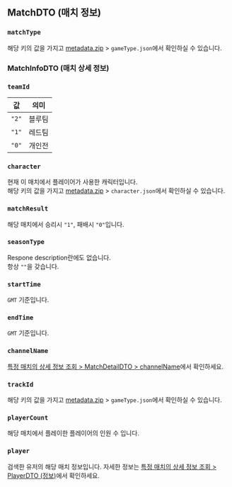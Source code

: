 ## MatchDTO (매치 정보)
### `matchType`
해당 키의 값을 가지고
[metadata.zip](https://static.api.nexon.co.kr/kart/latest/metadata.zip) > `gameType.json`에서 확인하실 수 있습니다.
### MatchInfoDTO (매치 상세 정보)
### `teamId`
| 값 | 의미 |
| --- | --- |
|`"2"`| 블루팀 |
| `"1"` | 레드팀  |
| `"0"` | 개인전 |
### `character`
현재 이 매치에서 플레이어가 사용한 캐릭터입니다.  
해당 키의 값을 가지고
[metadata.zip](https://static.api.nexon.co.kr/kart/latest/metadata.zip) > `character.json`에서 확인하실 수 있습니다.
### `matchResult`
해당 매치에서 승리시 `"1"`, 패배시 `"0"`입니다.
### `seasonType`
Respone description란에도 없습니다.  
항상 `""`을 갖습니다.
### `startTime`
`GMT` 기준입니다.
### `endTime`
`GMT` 기준입니다.
### `channelName`
[특정 매치의 상세 정보 조회 > MatchDetailDTO > channelName](./특정-매치의-상세-정보-조회.md#channelName)에서 확인하세요.
### `trackId`
해당 키의 값을 가지고
[metadata.zip](https://static.api.nexon.co.kr/kart/latest/metadata.zip) > `gameType.json`에서 확인하실 수 있습니다.
### `playerCount`
해당 매치에서 플레이한 플레이어의 인원 수 입니다.
### `player`
검색한 유저의 해당 매치 정보입니다.
자세한 정보는 [특정 매치의 상세 정보 조회 > PlayerDTO (정보)](./특정-매치의-상세-정보-조회.md#playerdto-유저-정보)에서 확인하세요.
